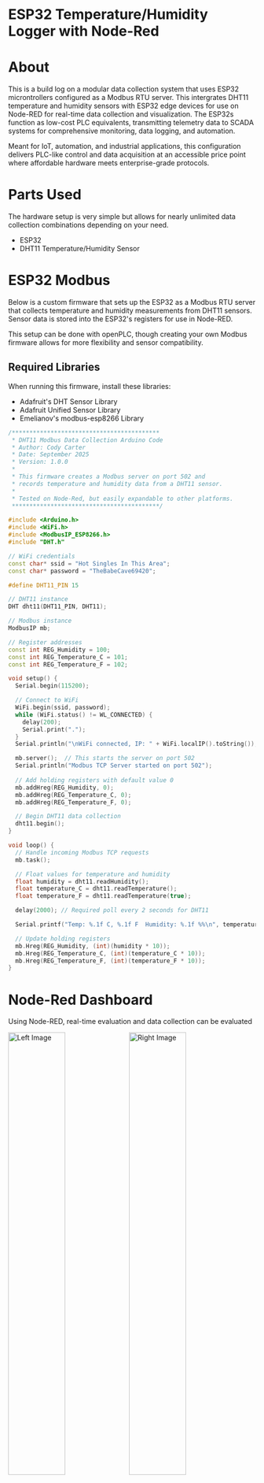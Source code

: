 # ESP32 Temperature/Humidity Logger with Node-Red

# About
This is a build log on a modular data collection system that uses ESP32 microntrollers configured as a Modbus RTU server. This intergrates DHT11 temperature and humidity sensors with ESP32 edge devices for use on Node-RED for real-time data collection and visualization. The ESP32s function as low-cost PLC equivalents, transmitting telemetry data to SCADA systems for comprehensive monitoring, data logging, and automation.

Meant for IoT, automation, and industrial applications, this configuration delivers PLC-like control and data acquisition at an accessible price point where affordable hardware meets enterprise-grade protocols.

# Parts Used
The hardware setup is very simple but allows for nearly unlimited data collection combinations depending on your need. 
- ESP32
- DHT11 Temperature/Humidity Sensor

# ESP32 Modbus 
Below is a custom firmware that sets up the ESP32 as a Modbus RTU server that collects temperature and humidity measurements from DHT11 sensors. Sensor data is stored into the ESP32's registers for use in Node-RED.

This setup can be done with openPLC, though creating your own Modbus firmware allows for more flexibility and sensor compatibility.

## Required Libraries
When running this firmware, install these libraries:
- Adafruit's DHT Sensor Library
- Adafruit Unified Sensor Library
- Emelianov's modbus-esp8266 Library

```c++
/******************************************
 * DHT11 Modbus Data Collection Arduino Code
 * Author: Cody Carter
 * Date: September 2025
 * Version: 1.0.0
 * 
 * This firmware creates a Modbus server on port 502 and 
 * records temperature and humidity data from a DHT11 sensor.
 * 
 * Tested on Node-Red, but easily expandable to other platforms.
 ******************************************/

#include <Arduino.h>
#include <WiFi.h>
#include <ModbusIP_ESP8266.h>
#include "DHT.h"

// WiFi credentials
const char* ssid = "Hot Singles In This Area";
const char* password = "TheBabeCave69420";

#define DHT11_PIN 15

// DHT11 instance
DHT dht11(DHT11_PIN, DHT11);

// Modbus instance
ModbusIP mb;

// Register addresses
const int REG_Humidity = 100;
const int REG_Temperature_C = 101;
const int REG_Temperature_F = 102;

void setup() {
  Serial.begin(115200);

  // Connect to WiFi
  WiFi.begin(ssid, password);
  while (WiFi.status() != WL_CONNECTED) {
    delay(200);
    Serial.print(".");
  }
  Serial.println("\nWiFi connected, IP: " + WiFi.localIP().toString());

  mb.server();  // This starts the server on port 502
  Serial.println("Modbus TCP Server started on port 502");
  
  // Add holding registers with default value 0
  mb.addHreg(REG_Humidity, 0);
  mb.addHreg(REG_Temperature_C, 0);
  mb.addHreg(REG_Temperature_F, 0);

  // Begin DHT11 data collection
  dht11.begin();
}

void loop() {
  // Handle incoming Modbus TCP requests
  mb.task();

  // Float values for temperature and humidity
  float humidity = dht11.readHumidity();
  float temperature_C = dht11.readTemperature();
  float temperature_F = dht11.readTemperature(true);

  delay(2000); // Required poll every 2 seconds for DHT11

  Serial.printf("Temp: %.1f C, %.1f F  Humidity: %.1f %%\n", temperature_C, temperature_F, humidity);

  // Update holding registers 
  mb.Hreg(REG_Humidity, (int)(humidity * 10));
  mb.Hreg(REG_Temperature_C, (int)(temperature_C * 10));
  mb.Hreg(REG_Temperature_F, (int)(temperature_F * 10));
}
```

# Node-Red Dashboard
Using Node-RED, real-time evaluation and data collection can be evaluated 

<p align="left">
  <img src="https://github.com/user-attachments/assets/38f856f1-0acc-4f9c-884f-ccc60b1b1b46" width="48%" height="48%" alt="Left Image">
  <img src="https://github.com/user-attachments/assets/499861c5-1ba8-40b0-86c7-1095d82e36dc" width="48%" height="48%" alt="Right Image">
</p> 

<p align="left">
  <img src="https://github.com/user-attachments/assets/4485846a-588f-4d40-98dd-fdcd6f0a2adf" width="48%" height="48%" alt="Left Image">
  <img src="https://github.com/user-attachments/assets/21b57cbe-8981-4cd2-ba70-b535a1478d03" width="48%" height="48%" alt="Right Image">
</p>


# Closing
